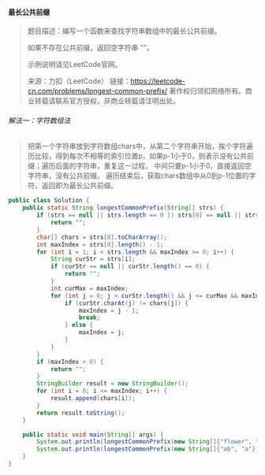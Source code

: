 #### 最长公共前缀

> 题目描述：编写一个函数来查找字符串数组中的最长公共前缀。
>
> 如果不存在公共前缀，返回空字符串 ""。
>
> 示例说明请见LeetCode官网。
>
> 来源：力扣（LeetCode）
> 链接：https://leetcode-cn.com/problems/longest-common-prefix/
> 著作权归领扣网络所有。商业转载请联系官方授权，非商业转载请注明出处。

###### 解法一：字符数组法

> 把第一个字符串放到字符数组chars中，从第二个字符串开始，挨个字符遍历比较，得到每次不相等的索引位置p，如果p-1小于0，则表示没有公共前缀；遍历后面的字符串，重复这一过程。  中间只要p-1小于0，直接返回空字符串，没有公共前缀。 遍历结束后，获取chars数组中从0到p-1位置的字符，返回即为最长公共前缀。

```java
public class Solution {
    public static String longestCommonPrefix(String[] strs) {
        if (strs == null || strs.length == 0 || strs[0] == null || strs[0].length() == 0) {
            return "";
        }
        char[] chars = strs[0].toCharArray();
        int maxIndex = strs[0].length() - 1;
        for (int i = 1; i < strs.length && maxIndex >= 0; i++) {
            String curStr = strs[i];
            if (curStr == null || curStr.length() == 0) {
                return "";
            }
            int curMax = maxIndex;
            for (int j = 0; j < curStr.length() && j <= curMax && maxIndex >= 0; j++) {
                if (curStr.charAt(j) != chars[j]) {
                    maxIndex = j - 1;
                    break;
                } else {
                    maxIndex = j;
                }
            }
        }
        if (maxIndex < 0) {
            return "";
        }
        StringBuilder result = new StringBuilder();
        for (int i = 0; i <= maxIndex; i++) {
            result.append(chars[i]);
        }
        return result.toString();
    }

    public static void main(String[] args) {
        System.out.println(longestCommonPrefix(new String[]{"flower", "flow", "flight"}));
        System.out.println(longestCommonPrefix(new String[]{"ab", "a"}));
    }
}
```
